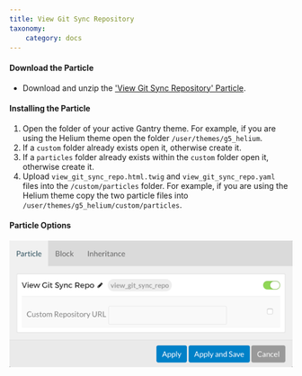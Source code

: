 ```yaml
---
title: View Git Sync Repository
taxonomy:
    category: docs
---
```


#### Download the Particle
* Download and unzip the ['View Git Sync Repository' Particle](https://github.com/hibbitts-design/grav-gantry5-particle-view-git-sync-repo/archive/master.zip).

#### Installing the Particle

1. Open the folder of your active Gantry theme. For example, if you are using the Helium theme open the folder `/user/themes/g5_helium`.
2. If a `custom` folder already exists open it, otherwise create it.
3. If a `particles` folder already exists within the `custom` folder open it, otherwise create it.
4. Upload `view_git_sync_repo.html.twig` and `view_git_sync_repo.yaml` files into the `/custom/particles` folder. For example, if you are using the Helium theme copy the two particle files into `/user/themes/g5_helium/custom/particles`.

#### Particle Options
!['View Git Sync Repository' options](https://github.com/paulhibbitts/github-repo-images/blob/master/view-git-sync-repo-options.png?raw=true)
